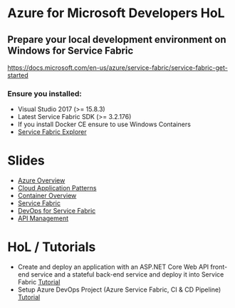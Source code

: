 # Azure for Microsoft Developers HoL

## Prepare your local development environment on Windows for Service Fabric
https://docs.microsoft.com/en-us/azure/service-fabric/service-fabric-get-started

### Ensure you installed:
* Visual Studio 2017 (>= 15.8.3)
* Latest Service Fabric SDK (>= 3.2.176)
* If you install Docker CE ensure to use Windows Containers
* [Service Fabric Explorer](https://docs.microsoft.com/en-us/azure/service-fabric/service-fabric-visualizing-your-cluster)

# Slides
* [Azure Overview](https://tom.blob.core.windows.net/azurewinhol/Azure%20Overview.pdf)
* [Cloud Application Patterns](https://tom.blob.core.windows.net/azurewinhol/Cloud%20Application%20Patterns.pdf)
* [Container Overview](https://tom.blob.core.windows.net/azurewinhol/Containers%20on%20Azure%20Overview.pdf)
* [Service Fabric](https://tom.blob.core.windows.net/azurewinhol/Service%20Fabric.pdf)
* [DevOps for Service Fabric](https://tom.blob.core.windows.net/azurewinhol/DevOps.pdf)
* [API Management](https://tom.blob.core.windows.net/azurewinhol/API%20Management.pdf)

# HoL / Tutorials
* Create and deploy an application with an ASP.NET Core Web API front-end service and a stateful back-end service and deploy it into Service Fabric [Tutorial](https://docs.microsoft.com/en-us/azure/service-fabric/service-fabric-tutorial-create-dotnet-app) 
* Setup Azure DevOps Project (Azure Service Fabric, CI & CD Pipeline) [Tutorial](https://docs.microsoft.com/en-us/azure/devops-project/azure-devops-project-aspnet-core?toc=%2Fen-us%2Fazure%2Fdevops-project%2Ftoc.json&bc=%2Fen-us%2Fazure%2Fbread%2Ftoc.json)

